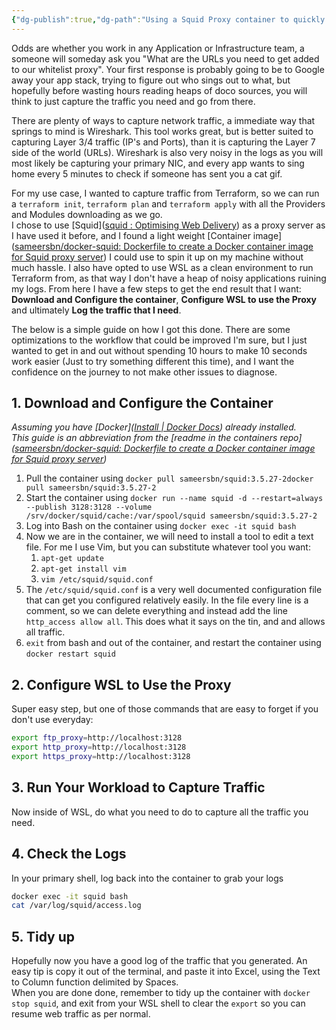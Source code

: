 ```yaml
---
{"dg-publish":true,"dg-path":"Using a Squid Proxy container to quickly capture requested URLS.md","permalink":"/using-a-squid-proxy-container-to-quickly-capture-requested-urls/","tags":["notes"]}
---
```



Odds are whether you work in any Application or Infrastructure team, a someone will someday ask you "What are the URLs you need to get added to our whitelist proxy". Your first response is probably going to be to Google away your app stack, trying to figure out who sings out to what, but hopefully before wasting hours reading heaps of doco sources, you will think to just capture the traffic you need and go from there.

There are plenty of ways to capture network traffic, a immediate way that springs to mind is Wireshark. This tool works great, but is better suited to capturing Layer 3/4 traffic (IP's and Ports), than it is capturing the Layer 7 side of the world (URLs). Wireshark is also very noisy in the logs as you will most likely be capturing your primary NIC, and every app wants to sing home every 5 minutes to check if someone has sent you a cat gif.

For my use case, I wanted to capture traffic from Terraform, so we can run a `terraform init`, `terraform plan` and `terraform apply` with all the Providers and Modules downloading as we go.  
I chose to use [Squid]([squid : Optimising Web Delivery](https://www.squid-cache.org/)) as a proxy server as I have used it before, and I found a light weight [Container image]([sameersbn/docker-squid: Dockerfile to create a Docker container image for Squid proxy server](https://github.com/sameersbn/docker-squid)) I could use to spin it up on my machine without much hassle. I also have opted to use WSL as a clean environment to run Terraform from, as that way I don't have a heap of noisy applications ruining my logs. From here I have a few steps to get the end result that I want: **Download and Configure the container**, **Configure WSL to use the Proxy** and ultimately **Log the traffic that I need**.

The below is a simple guide on how I got this done. There are some optimizations to the workflow that could be improved I'm sure, but I just wanted to get in and out without spending 10 hours to make 10 seconds work easier (Just to try something different this time), and I want the confidence on the journey to not make other issues to diagnose.

## 1. Download and Configure the Container

*Assuming you have [Docker]([Install | Docker Docs](https://docs.docker.com/engine/install/)) already installed.*  
*This guide is an abbreviation from the [readme in the containers repo]([sameersbn/docker-squid: Dockerfile to create a Docker container image for Squid proxy server](https://github.com/sameersbn/docker-squid))*
1. Pull the container using `docker pull sameersbn/squid:3.5.27-2docker pull sameersbn/squid:3.5.27-2`
2. Start the container using `docker run --name squid -d --restart=always --publish 3128:3128 --volume /srv/docker/squid/cache:/var/spool/squid sameersbn/squid:3.5.27-2`
3. Log into Bash on the container using `docker exec -it squid bash`
4. Now we are in the container, we will need to install a tool to edit a text file. For me I use Vim, but you can substitute whatever tool you want:
	1. `apt-get update`
	2. `apt-get install vim`
	3. `vim /etc/squid/squid.conf`
5. The `/etc/squid/squid.conf` is a very well documented configuration file that can get you configured relatively easily. In the file every line is a comment, so we can delete everything and instead add the line `http_access allow all`. This does what it says on the tin, and and allows all traffic.
6. `exit` from bash and out of the container, and restart the container using `docker restart squid`

## 2. Configure WSL to Use the Proxy

Super easy step, but one of those commands that are easy to forget if you don't use everyday:

```bash
export ftp_proxy=http://localhost:3128
export http_proxy=http://localhost:3128
export https_proxy=http://localhost:3128
```

## 3. Run Your Workload to Capture Traffic

Now inside of WSL, do what you need to do to capture all the traffic you need.

## 4. Check the Logs

In your primary shell, log back into the container to grab your logs

```bash
docker exec -it squid bash
cat /var/log/squid/access.log
```

## 5. Tidy up

Hopefully now you have a good log of the traffic that you generated. An easy tip is copy it out of the terminal, and paste it into Excel, using the Text to Column function delimited by Spaces.  
When you are done done, remember to tidy up the container with `docker stop squid`, and exit from your WSL shell to clear the `export` so you can resume web traffic as per normal.

